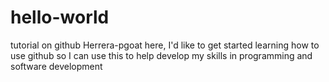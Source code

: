# hello-world
tutorial on github
Herrera-pgoat here, I'd like to get started learning how to use github so I can use this to help develop my skills in programming and software development
